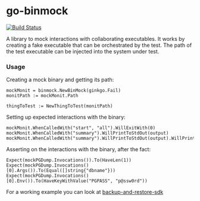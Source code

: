 # go-binmock

[![Build Status](https://travis-ci.org/pivotal-cf/go-binmock.svg?branch=master)](https://travis-ci.org/pivotal-cf/go-binmock)

A library to mock interactions with collaborating executables. It works by creating a fake executable that can be orchestrated by the test. The path of the test executable can be injected into the system under test.


### Usage

Creating a mock binary and getting its path:

```golang
mockMonit = binmock.NewBinMock(ginkgo.Fail)
monitPath := mockMonit.Path

thingToTest := NewThingToTest(monitPath)
```

Setting up expected interactions with the binary:

```golang
mockMonit.WhenCalledWith("start", "all").WillExitWith(0)
mockMonit.WhenCalledWith("summary").WillPrintToStdOut(output)
mockMonit.WhenCalledWith("summary").WillPrintToStdOut(output).WillPrintToStdErr("Noooo!").WillExitWith(1)
```

Asserting on the interactions with the binary, after the fact:

```golang
Expect(mockPGDump.Invocations()).To(HaveLen(1))
Expect(mockPGDump.Invocations()[0].Args()).To(Equal([]string{"dbname"}))
Expect(mockPGDump.Invocations()[0].Env()).To(HaveKeyWithValue("PGPASS", "p@ssw0rd"))
```

For a working example you can look at [backup-and-restore-sdk](https://github.com/cloudfoundry-incubator/backup-and-restore-sdk-release/blob/19fa00e61dcdbf15bfe57633798c8f88a8345e9d/src/github.com/cloudfoundry-incubator/database-backup-and-restore/integration_tests/mysql_test.go)
